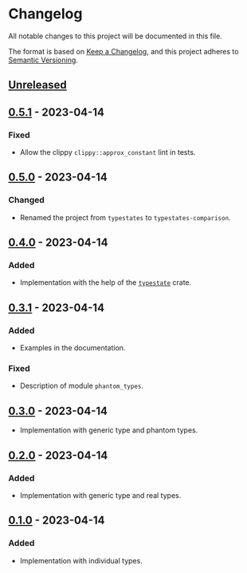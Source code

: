 # Changelog

All notable changes to this project will be documented in this file.

The format is based on [Keep a Changelog](https://keepachangelog.com),
and this project adheres to [Semantic Versioning](https://semver.org).

<!-- next-header -->
## [Unreleased]

## [0.5.1] - 2023-04-14
### Fixed
- Allow the clippy `clippy::approx_constant` lint in tests.

## [0.5.0] - 2023-04-14
### Changed
- Renamed the project from `typestates` to `typestates-comparison`.

## [0.4.0] - 2023-04-14
### Added
- Implementation with the help of the [`typestate`](https://crates.io/crates/typestate) crate.

## [0.3.1] - 2023-04-14
### Added
- Examples in the documentation.

### Fixed
- Description of module `phantom_types`.

## [0.3.0] - 2023-04-14
- Implementation with generic type and phantom types.

## [0.2.0] - 2023-04-14
### Added
- Implementation with generic type and real types.

## [0.1.0] - 2023-04-14
### Added
- Implementation with individual types.

<!-- next-url -->
[Unreleased]: https://github.com/FedericoStra/typestates-comparison/compare/v0.5.1...HEAD
[0.5.1]: https://github.com/FedericoStra/typestates-comparison/compare/v0.5.0...v0.5.1
[0.5.0]: https://github.com/FedericoStra/typestates-comparison/compare/v0.4.0...v0.5.0
[0.4.0]: https://github.com/FedericoStra/typestates-comparison/compare/v0.3.1...v0.4.0
[0.3.1]: https://github.com/FedericoStra/typestates-comparison/compare/v0.3.0...v0.3.1
[0.3.0]: https://github.com/FedericoStra/typestates-comparison/compare/v0.2.0...v0.3.0
[0.2.0]: https://github.com/FedericoStra/typestates-comparison/compare/v0.1.0...v0.2.0
[0.1.0]: https://github.com/FedericoStra/typestates-comparison/releases/tag/v0.1.0
